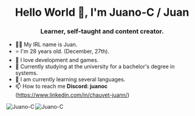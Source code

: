 <h1 align="center">Hello World 👋, I'm Juano-C / Juan</h1>
<h3 align="center">Learner, self-taught and content creator.</h3>

- 🧑🏼 My IRL name is Juan.
- ⭐️ I'm 28 years old. (December, 27th).
- 👾 I love development and games.
- 🔭 Currently studying at the university for a bachelor's degree in systems.
- 🌱 I am currently learning several languages.
- 📫 How to reach me **Discord: juanoc** (https://www.linkedin.com/in/chauvet-juann/)

<img align="left" src="https://github-readme-stats.vercel.app/api?username=Juano-C&show_icons=true&locale=en&count_private=true&theme=radical" alt="Juano-C" />

<img align="left" src="https://github-readme-stats.vercel.app/api/top-langs?username=Juano-C&theme=radical&hide=shell" alt="Juano-C" />
